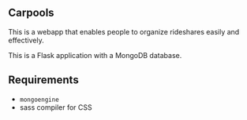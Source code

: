 Carpools
--------

This is a webapp that enables people to organize rideshares easily and
effectively.

This is a Flask application with a MongoDB database.

Requirements
------------

* `mongoengine`
* sass compiler for CSS
